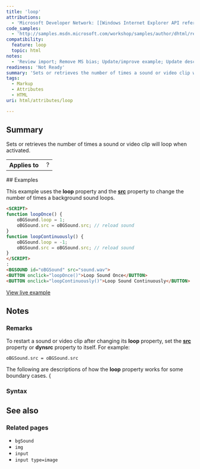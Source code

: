 ```yaml
---
title: 'loop'
attributions:
  - 'Microsoft Developer Network: [[Windows Internet Explorer API reference](http://msdn.microsoft.com/en-us/library/ie/hh828809%28v=vs.85%29.aspx) Article]'
code_samples:
  - 'http://samples.msdn.microsoft.com/workshop/samples/author/dhtml/refs/loop.htm'
compatibility:
  feature: loop
  topic: html
notes:
  - 'Review import; Remove MS bias; Update/improve example; Update descriptions; Fix lists & compatibility info'
readiness: 'Not Ready'
summary: 'Sets or retrieves the number of times a sound or video clip will loop when activated.'
tags:
  - Markup
  - Attributes
  - HTML
uri: html/attributes/loop

---
```

## Summary

Sets or retrieves the number of times a sound or video clip will loop when activated.

<table class="wikitable">
<tr>
<th>
Applies to

</th>
<td>
 ?

</td>
</tr>
</table>
## Examples

This example uses the **loop** property and the [**src**](/html/attributes/src) property to change the number of times a background sound loops.

``` html
<SCRIPT>
function loopOnce() {
    oBGSound.loop = 1;
    oBGSound.src = oBGSound.src; // reload sound
}
function loopContinuously() {
    oBGSound.loop = -1;
    oBGSound.src = oBGSound.src; // reload sound
}
</SCRIPT>
:
<BGSOUND id="oBGSound" src="sound.wav">
<BUTTON onclick="loopOnce()">Loop Sound Once</BUTTON>
<BUTTON onclick="loopContinuously()">Loop Sound Continuously</BUTTON>
```

[View live example](http://samples.msdn.microsoft.com/workshop/samples/author/dhtml/refs/loop.htm)

## Notes

### Remarks

To restart a sound or video clip after changing its **loop** property, set the [**src**](/html/attributes/src) property or **dynsrc** property to itself. For example:

    oBGSound.src = oBGSound.src

The following are descriptions of how the **loop** property works for some boundary cases. {

### Syntax

## See also

### Related pages

-   `bgSound`
-   `img`
-   `input`
-   `input type=image`
